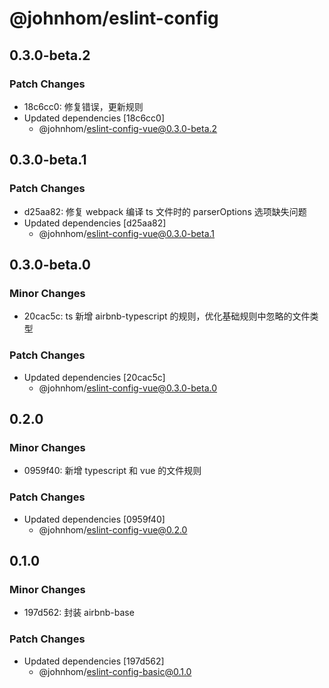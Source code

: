 # @johnhom/eslint-config

## 0.3.0-beta.2

### Patch Changes

- 18c6cc0: 修复错误，更新规则
- Updated dependencies [18c6cc0]
  - @johnhom/eslint-config-vue@0.3.0-beta.2

## 0.3.0-beta.1

### Patch Changes

- d25aa82: 修复 webpack 编译 ts 文件时的 parserOptions 选项缺失问题
- Updated dependencies [d25aa82]
  - @johnhom/eslint-config-vue@0.3.0-beta.1

## 0.3.0-beta.0

### Minor Changes

- 20cac5c: ts 新增 airbnb-typescript 的规则，优化基础规则中忽略的文件类型

### Patch Changes

- Updated dependencies [20cac5c]
  - @johnhom/eslint-config-vue@0.3.0-beta.0

## 0.2.0

### Minor Changes

- 0959f40: 新增 typescript 和 vue 的文件规则

### Patch Changes

- Updated dependencies [0959f40]
  - @johnhom/eslint-config-vue@0.2.0

## 0.1.0

### Minor Changes

- 197d562: 封装 airbnb-base

### Patch Changes

- Updated dependencies [197d562]
  - @johnhom/eslint-config-basic@0.1.0

